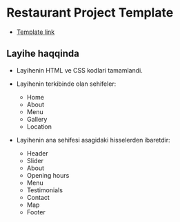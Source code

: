 # Restaurant Project Template
- [Template link](http://jellydemos.com/html/elixir/index-multipage.html)


## Layihe haqqinda

- Layihenin HTML ve CSS kodlari tamamlandi.


- Layihenin terkibinde olan sehifeler:
  - Home
  - About
  - Menu
  - Gallery
  - Location


- Layihenin ana sehifesi asagidaki hisselerden ibaretdir:
  - Header
  - Slider
  - About
  - Opening hours
  - Menu
  - Testimonials
  - Contact
  - Map
  - Footer
